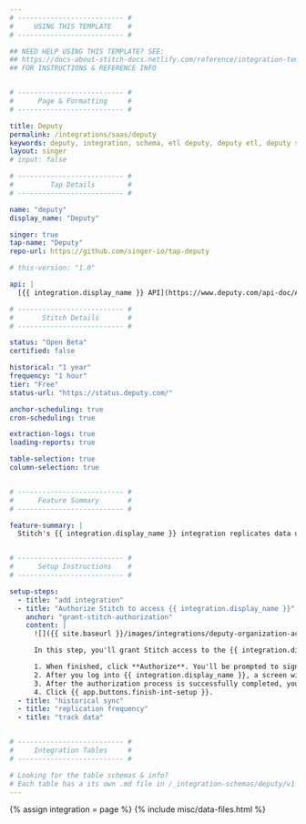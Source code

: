 ```yaml
---
# -------------------------- #
#     USING THIS TEMPLATE    #
# -------------------------- #

## NEED HELP USING THIS TEMPLATE? SEE:
## https://docs-about-stitch-docs.netlify.com/reference/integration-templates/saas/
## FOR INSTRUCTIONS & REFERENCE INFO


# -------------------------- #
#      Page & Formatting     #
# -------------------------- #

title: Deputy
permalink: /integrations/saas/deputy
keywords: deputy, integration, schema, etl deputy, deputy etl, deputy schema
layout: singer
# input: false

# -------------------------- #
#         Tap Details        #
# -------------------------- #

name: "deputy"
display_name: "Deputy"

singer: true 
tap-name: "Deputy"
repo-url: https://github.com/singer-io/tap-deputy

# this-version: "1.0"

api: |
  [{{ integration.display_name }} API](https://www.deputy.com/api-doc/API/Getting_Started){:target="new"}

# -------------------------- #
#       Stitch Details       #
# -------------------------- #

status: "Open Beta"
certified: false 

historical: "1 year"
frequency: "1 hour"
tier: "Free"
status-url: "https://status.deputy.com/"

anchor-scheduling: true
cron-scheduling: true

extraction-logs: true
loading-reports: true

table-selection: true
column-selection: true


# -------------------------- #
#      Feature Summary       #
# -------------------------- #

feature-summary: |
  Stitch's {{ integration.display_name }} integration replicates data using the {{ integration.api | flatify | strip }}. Refer to the [Schema](#schema) section for a list of objects available for replication.


# -------------------------- #
#      Setup Instructions    #
# -------------------------- #

setup-steps:
  - title: "add integration"
  - title: "Authorize Stitch to access {{ integration.display_name }}"
    anchor: "grant-stitch-authorization"
    content: |
      ![]({{ site.baseurl }}/images/integrations/deputy-organization-access.png){:align="right" style="margin-left: 15px; max-width: 300px;"}

      In this step, you'll grant Stitch access to the {{ integration.display_name }} organization you want to connect.

      1. When finished, click **Authorize**. You'll be prompted to sign into your {{ integration.display_name }} account if you aren't already.
      2. After you log into {{ integration.display_name }}, a screen with a list of your {{ integration.display_name }} organizations will display. Select the organization you want to connect to Stitch and click **Authorize**.
      3. After the authorization process is successfully completed, you'll be directed back to Stitch.
      4. Click {{ app.buttons.finish-int-setup }}.
  - title: "historical sync"
  - title: "replication frequency"
  - title: "track data"


# -------------------------- #
#     Integration Tables     #
# -------------------------- #

# Looking for the table schemas & info?
# Each table has a its own .md file in /_integration-schemas/deputy/v1
---
```

{% assign integration = page %}
{% include misc/data-files.html %}